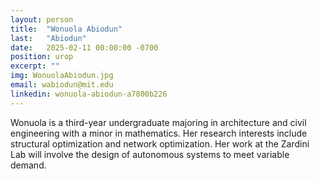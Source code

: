 ```yaml
---
layout: person
title:  "Wonuola Abiodun"
last:   "Abiodun"
date:   2025-02-11 00:00:00 -0700
position: urop
excerpt: ""
img: WonuolaAbiodun.jpg
email: wabiodun@mit.edu
linkedin: wonuola-abiodun-a7800b226
---
```


Wonuola is a third-year undergraduate majoring in architecture and civil engineering with a minor in mathematics. Her research interests include structural optimization and network optimization. Her work at the Zardini Lab will involve the design of autonomous systems to meet variable demand.